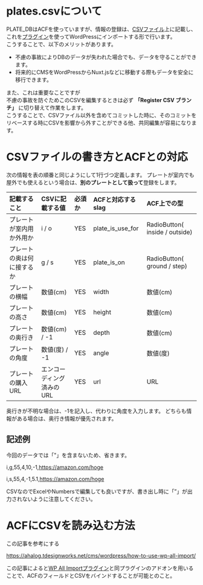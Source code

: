 # plates.csvについて

PLATE_DBはACFを使っていますが、情報の登録は、[CSVファイル](Code/PLATE_DB/plates.csv)上に記載し、これを[プラグイン](http://www.wpallimport.com/)を使ってWordPressにインポートする形で行います。<br>
こうすることで、以下のメリットがあります。

- 不慮の事故によりDBのデータが失われた場合でも、データを守ることができます。
- 将来的にCMSをWordPressからNuxt.jsなどに移動する際もデータを安全に移行できます。

また、これは重要なことですが<br>
不慮の事故を防ぐためこのCSVを編集するときは必ず **「Register CSV ブランチ」** に切り替えて作業をします。<br>
こうすることで、CSVファイル以外を含めてコミットした時に、そのコミットをリベースする時にCSVを影響から外すことができる他、共同編集が容易になります。

# CSVファイルの書き方とACFとの対応

次の情報を表の順番と同じようにして1行づつ定義します。
プレートが室内でも屋外でも使えるという場合は、**別のプレートとして扱って**登録をします。

|記載すること|CSVに記載する値|必須か|ACFと対応するslag|ACF上での型|
|:-|:-|:-|:-|:-|
|プレートが室内用か外用か| i / o|YES|plate_is_use_for|RadioButton( inside / outside)|
|プレートの奥は何に接するか| g / s |YES|plate_is_on|RadioButton( ground / step)|
|プレートの横幅|数値(cm)|YES|width|数値(cm)|
|プレートの高さ|数値(cm)|YES|height|数値(cm)|
|プレートの奥行き|数値(cm) / -1|YES|depth|数値(cm)|
|プレートの角度|数値(度) / -1|YES|angle|数値(度)|
|プレートの購入URL|エンコーディング済みのURL|YES|url|URL|

奥行きが不明な場合は、-1を記入し、代わりに角度を入力します。
どちらも情報がある場合は、奥行き情報が優先されます。

## 記述例

今回のデータでは「"」を含まないため、省きます。

i,g,55,4,10,-1,https://amazon.com/hoge

i,s,55,4,-1,5.1,https://amazon.com/hoge

CSVなのでExcelやNumbersで編集しても良いですが、書き出し時に「”」が出力されないように注意してください。

# ACFにCSVを読み込む方法

この記事を参考にする

https://ahalog.tdesignworks.net/cms/wordpress/how-to-use-wp-all-import/

この記事によると[WP All Importプラグイン](http://www.wpallimport.com/)と同プラグインのアドオンを用いることで、ACFのフィールドとCSVをバインドすることが可能とのこと。